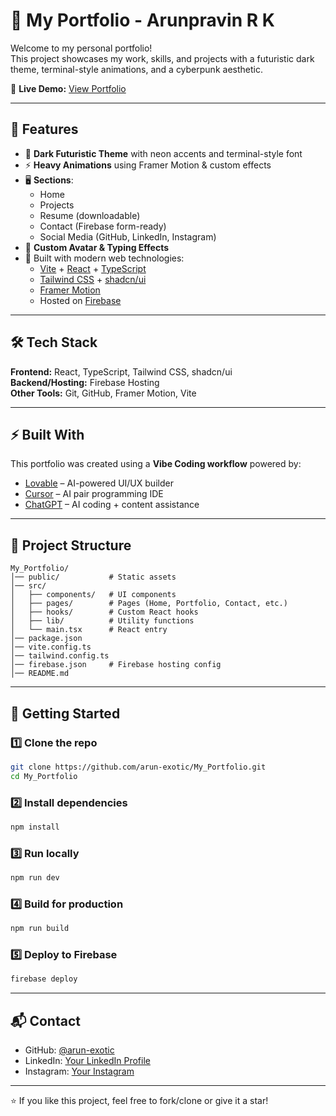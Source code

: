 # 🚀 My Portfolio - Arunpravin R K

Welcome to my personal portfolio!  
This project showcases my work, skills, and projects with a futuristic dark theme, terminal-style animations, and a cyberpunk aesthetic.  

🔗 **Live Demo:** [View Portfolio](https://your-firebase-app.web.app)  
  

---

## 📌 Features

- 🎨 **Dark Futuristic Theme** with neon accents and terminal-style font  
- ⚡ **Heavy Animations** using Framer Motion & custom effects  
- 🖥 **Sections**:
  - Home
  - Projects
  - Resume (downloadable)
  - Contact (Firebase form-ready)
  - Social Media (GitHub, LinkedIn, Instagram)  
- 👾 **Custom Avatar & Typing Effects**  
- 🔧 Built with modern web technologies:
  - [Vite](https://vitejs.dev/) + [React](https://react.dev/) + [TypeScript](https://www.typescriptlang.org/)  
  - [Tailwind CSS](https://tailwindcss.com/) + [shadcn/ui](https://ui.shadcn.com/)  
  - [Framer Motion](https://www.framer.com/motion/)  
  - Hosted on [Firebase](https://firebase.google.com/)  

---

## 🛠 Tech Stack

**Frontend:** React, TypeScript, Tailwind CSS, shadcn/ui  
**Backend/Hosting:** Firebase Hosting  
**Other Tools:** Git, GitHub, Framer Motion, Vite  

---

## ⚡ Built With

This portfolio was created using a **Vibe Coding workflow** powered by:  
- [Lovable](https://lovable.dev) – AI-powered UI/UX builder  
- [Cursor](https://cursor.sh) – AI pair programming IDE  
- [ChatGPT](https://chat.openai.com) – AI coding + content assistance  

---

## 📂 Project Structure

```
My_Portfolio/
│── public/           # Static assets
│── src/
│   ├── components/   # UI components
│   ├── pages/        # Pages (Home, Portfolio, Contact, etc.)
│   ├── hooks/        # Custom React hooks
│   ├── lib/          # Utility functions
│   └── main.tsx      # React entry
│── package.json
│── vite.config.ts
│── tailwind.config.ts
│── firebase.json     # Firebase hosting config
│── README.md
```

---

## 🚀 Getting Started

### 1️⃣ Clone the repo
```bash
git clone https://github.com/arun-exotic/My_Portfolio.git
cd My_Portfolio
```

### 2️⃣ Install dependencies
```bash
npm install
```

### 3️⃣ Run locally
```bash
npm run dev
```

### 4️⃣ Build for production
```bash
npm run build
```

### 5️⃣ Deploy to Firebase
```bash
firebase deploy
```

---

## 📬 Contact

- GitHub: [@arun-exotic](https://github.com/arun-exotic)  
- LinkedIn: [Your LinkedIn Profile](https://linkedin.com/in/yourprofile)  
- Instagram: [Your Instagram](https://instagram.com/yourusername)  

---

⭐ If you like this project, feel free to fork/clone or give it a star!
